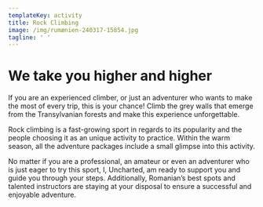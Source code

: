 ```yaml
---
templateKey: activity
title: Rock Climbing
image: /img/rumænien-240317-15854.jpg
tagline: ' '
---
```

# We take you higher and higher

If you are an experienced climber, or just an adventurer who wants to make the most of every trip, this is your chance! Climb the grey walls that emerge from the Transylvanian forests and make this experience unforgettable. 

Rock climbing is a fast-growing sport in regards to its popularity and the people choosing it as an unique activity to practice. Within the warm season, all the adventure packages include a small glimpse into this activity. 

No matter if you are a professional, an amateur or even an adventurer who is just eager to try this sport, I, Uncharted, am ready to support you and guide you through your steps.  Additionally, Romanian’s best spots and talented instructors are staying at your disposal to ensure a successful and enjoyable adventure.
